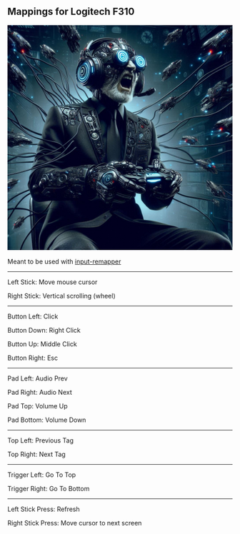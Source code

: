 ## Mappings for Logitech F310

![](image.jpg)

Meant to be used with [input-remapper](https://github.com/sezanzeb/input-remapper)

---

Left Stick: Move mouse cursor

Right Stick: Vertical scrolling (wheel)

---

Button Left: Click

Button Down: Right Click

Button Up: Middle Click

Button Right: Esc

---

Pad Left: Audio Prev

Pad Right: Audio Next

Pad Top: Volume Up

Pad Bottom: Volume Down

---

Top Left: Previous Tag

Top Right: Next Tag

---

Trigger Left: Go To Top

Trigger Right: Go To Bottom

---

Left Stick Press: Refresh

Right Stick Press: Move cursor to next screen
